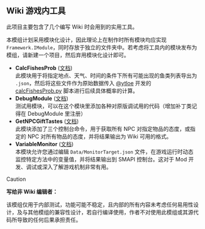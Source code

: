 ﻿## Wiki 游戏内工具

此项目主要包含了几个编写 Wiki 时会用到的实用工具。

本模组计划采用模块化设计，因此理论上在制作时所有模块均应实现 `Framework.IModule`，同时存放于独立的文件夹中。若考虑将工具内的模块发布为模组，请新建一个项目，然后弃用模块化设计即可。

- **CalcFishesProb** ([文档](CalcFishesProb/README.md))  
  此模块用于将指定地点、天气、时间的条件下所有可能出现的鱼类列表导出为 `.json`，然后将这些文件作为原始数据传入 [@ytloe](https://github.com/ytloe) 开发的 [calcFishesProb.py](../../calcScripts%20by%20Ytloe/src/calcFishesProb.py) 脚本进行后续具体概率的计算。
- **DebugModule** ([文档](DebugModule/README.md))  
  测试用模块，可以在这个模块里添加各种对原版调试用的代码（增加补丁类记得在 DebugModule 里注册）
- **GetNPCGiftTastes** ([文档](GetNPCGiftTastes/README.md))  
  此模块添加了三个控制台命令，用于获取所有 NPC 对指定物品的态度，或指定的 NPC 对所有物品的态度，并将结果输出为 Wiki 可用的格式。
- **VariableMonitor** ([文档](VariableMonitor/README.md))  
  本模块允许您通过编辑 `Data/MonitorTarget.json` 文件，在游戏运行时动态监控特定方法中的变量值，并将结果输出到 SMAPI 控制台。这对于 Mod 开发、调试或深入了解游戏机制非常有用。

> [!CAUTION]
> **写给非 Wiki 编辑者：**
> 
> 该模组仅用于内部测试，功能可能不稳定，且内部的所有内容未考虑任何易用性设计，及与其他模组的兼容性设计，若自行编译使用，作者不对使用此模组或其源代码所导致的任何后果承担责任。